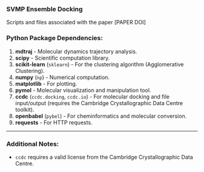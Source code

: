 ### SVMP Ensemble Docking

Scripts and files associated with the paper [PAPER DOI]

### Python Package Dependencies:
1. **mdtraj** - Molecular dynamics trajectory analysis.
2. **scipy** - Scientific computation library.
3. **scikit-learn** (`sklearn`) - For the clustering algorithm (Agglomerative Clustering).
4. **numpy** (`np`) - Numerical computation.
5. **matplotlib** - For plotting.
6. **pymol** - Molecular visualization and manipulation tool.
7. **ccdc** (`ccdc.docking`, `ccdc.io`) - For molecular docking and file input/output (requires the Cambridge Crystallographic Data Centre toolkit).
8. **openbabel** (`pybel`) - For cheminformatics and molecular conversion.
9. **requests** - For HTTP requests.

---

### Additional Notes:
   - `ccdc` requires a valid license from the Cambridge Crystallographic Data Centre.
